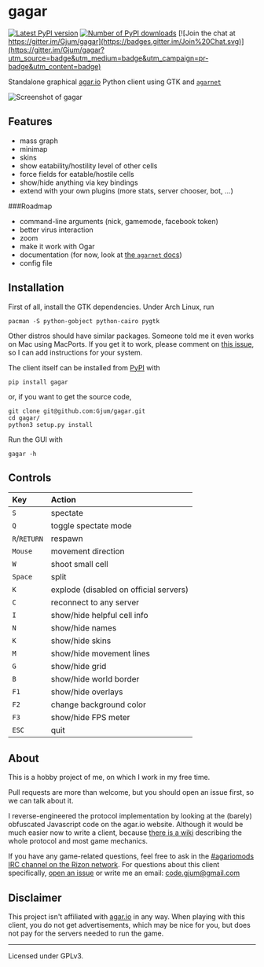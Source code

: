 gagar
=====

[![Latest PyPI version](https://img.shields.io/pypi/v/gagar.svg?style=flat)](https://pypi.python.org/pypi/gagar/)
[![Number of PyPI downloads](https://img.shields.io/pypi/dm/gagar.svg?style=flat)](https://pypi.python.org/pypi/gagar/)
[![Join the chat at https://gitter.im/Gjum/gagar](https://badges.gitter.im/Join%20Chat.svg)](https://gitter.im/Gjum/gagar?utm_source=badge&utm_medium=badge&utm_campaign=pr-badge&utm_content=badge)

Standalone graphical [agar.io](http://agar.io/) Python client using GTK and [`agarnet`](https://github.com/Gjum/agarnet)

![Screenshot of gagar](http://lunarco.de/gagar/img/2015-08-01-151935_1000x562_scrot.png)

Features
--------
- mass graph
- minimap
- skins
- show eatability/hostility level of other cells
- force fields for eatable/hostile cells
- show/hide anything via key bindings
- extend with your own plugins (more stats, server chooser, bot, ...)

###Roadmap
- command-line arguments (nick, gamemode, facebook token)
- better virus interaction
- zoom
- make it work with Ogar
- documentation (for now, look at [the `agarnet` docs](https://github.com/Gjum/agarnet/tree/v0.2.1/doc))
- config file

Installation
------------
First of all, install the GTK dependencies.
Under Arch Linux, run

    pacman -S python-gobject python-cairo pygtk

Other distros should have similar packages.
Someone told me it even works on Mac using MacPorts.
If you get it to work, please comment on [this issue](https://github.com/Gjum/gagar/issues/8), so I can add instructions for your system.

The client itself can be installed from [PyPI](https://pypi.python.org/pypi?name=gagar&:action=display) with

    pip install gagar

or, if you want to get the source code,

    git clone git@github.com:Gjum/gagar.git
    cd gagar/
    python3 setup.py install

Run the GUI with

    gagar -h

Controls
--------
| Key       | Action                |
|:----------|:----------------------|
| `S`       | spectate              |
| `Q`       | toggle spectate mode  |
| `R`/`RETURN` | respawn            |
| `Mouse`   | movement direction    |
| `W`       | shoot small cell      |
| `Space`   | split                 |
| `K`       | explode (disabled on official servers) |
| `C`       | reconnect to any server |
| `I`       | show/hide helpful cell info |
| `N`       | show/hide names       |
| `K`       | show/hide skins       |
| `M`       | show/hide movement lines |
| `G`       | show/hide grid        |
| `B`       | show/hide world border |
| `F1`      | show/hide overlays    |
| `F2`      | change background color |
| `F3`      | show/hide FPS meter   |
| `ESC`     | quit                  |

About
-----
This is a hobby project of me, on which I work in my free time.

Pull requests are more than welcome, but you should open an issue first, so we can talk about it.

I reverse-engineered the protocol implementation by looking at the (barely) obfuscated Javascript code on the agar.io website.
Although it would be much easier now to write a client, because [there is a wiki](http://agar.gcommer.com/) describing the whole protocol and most game mechanics.

If you have any game-related questions, feel free to ask in the [#agariomods IRC channel on the Rizon network](http://irc.lc/rizon/agariomods/CodeBlob@@@).
For questions about this client specifically, [open an issue](https://github.com/Gjum/gagar/issues/new) or write me an email: [code.gjum@gmail.com](mailto:code.gjum@gmail.com)

Disclaimer
----------
This project isn't affiliated with [agar.io](http://agar.io/) in any way. When playing with this client, you do not get advertisements, which may be nice for you, but does not pay for the servers needed to run the game.

---

Licensed under GPLv3.
